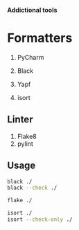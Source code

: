 
**Addictional tools**

# Formatters
1. PyCharm
2. Black
3. Yapf

4. isort

## Linter
1. Flake8
2. pylint

## Usage
```bash
black ./
black --check ./

flake ./

isort ./
isort --check-only ./
```